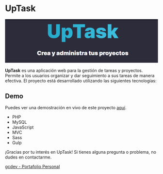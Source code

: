 # UpTask 
!['uptask'](/src/img/uptask.png)


**UpTask** es una aplicación web para la gestión de tareas y proyectos. Permite a los usuarios organizar y dar seguimiento a sus tareas de manera efectiva. El proyecto está desarrollado utilizando las siguientes tecnologías:

## Demo

Puedes ver una demostración en vivo de este proyecto [aquí](https://uptask-gcdev.domcloud.io).

* PHP
* MySQL
* JavaScript
* MVC
* Sass
* Gulp



¡Gracias por tu interés en UpTask! Si tienes alguna pregunta o problema, no dudes en contactarme.

[gcdev - Portafolio Personal](https://gcdev.alwaysdata.net)


